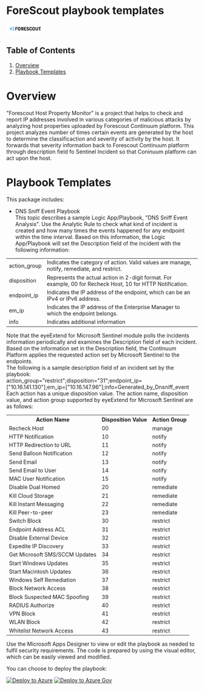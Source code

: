 # ForeScout playbook templates

<img src="./forescout-logo.png" alt="drawing" width="20%"/><br>

## Table of Contents

1. [Overview](#overview)
1. [Playbook Templates](#playbooks)

<a name="overview">

# Overview

"Forescout Host Property Monitor" is a project that helps to check and report IP addresses involved in various categories of malicious attacks by analyzing host properties uploaded by Forescout Continuum platform. This project analyzes number of times certain events are generated by the host to determine the classificaction and severity of activity by the host. It forwards that severity information back to Forescout Continuum platform through description field fo Sentinel Incident so that Coninuum platform can act upon the host.

<a name="playbooks">

# Playbook Templates
This package includes:  

* DNS Sniff Event Playbook   
This topic describes a sample Logic App/Playbook, "DNS Sniff Event Analysis".
Use the Analytic Rule to check what kind of incident is created and how many times the events happened for any endpoint within the time interval. Based on this information, the Logic App/Playbook will set the Description field of the incident with the following information:   

<table>
<tr> <td>action_group </td> <td>Indicates the category of action. Valid values are manage, notify, remediate, and restrict.</td></tr>
<tr> <td>disposition</td> <td>Represents the actual action in 2-digit format. For example, 00 for Recheck Host, 10 for HTTP Notification.</td></tr>
<tr> <td>endpoint_ip</td> <td>Indicates the IP address of the endpoint, which can be an IPv4 or IPv6 address.</td></tr>
<tr> <td>em_ip</td> <td>Indicates the IP address of the Enterprise Manager to which the endpoint belongs.</td></tr>
<tr> <td>info</td> <td> Indicates additional information</td></tr>
</table
The em_ip and info are optional.  

Note that the eyeExtend for Microsoft Sentinel module polls the incidents information periodically and examines the Description field of each incident. Based on the information set in the Description field, the Continuum Platform applies the requested action set by Microsoft Sentinel to the endpoints.  
The following is a sample description field of an incident set by the playbook:  
action_group="restrict";disposition="31";endpoint_ip=["10.16.141.130"];em_ip=["10.16.147.96"];info=Generated_by_Dnsniff_event  
Each action has a unique disposition value. The action name, disposition value, and action group supported by eyeExtend for Microsoft Sentinel are as follows:  

<table>
  <tr>
    <th>Action Name</th>
    <th>Disposition Value</th>
    <th>Action Group</th>
  </tr>
  <tr>
    <td>Recheck Host</td>
    <td>00</td>
    <td>manage</td>
  </tr>
  <tr>
    <td>HTTP Notification</td>
    <td>10</td>
    <td>notify</td>
  </tr>
  <tr>
    <td>HTTP Redirection to URL</td>
    <td>11</td>
    <td>notify</td>
  </tr>
  <tr>
    <td>Send Balloon Notification</td>
    <td>12</td>
    <td>notify</td>
  </tr>
  <tr>
    <td>Send Email</td>
    <td>13</td>
    <td>notify</td>
  </tr>
  <tr>
    <td>Send Email to User</td>
    <td>14</td>
    <td>notify</td>
  </tr>
  <tr>
    <td>MAC User Notification</td>
    <td>15</td>
    <td>notify</td>
  </tr>
  <tr>
    <td>Disable Dual Homed</td>
    <td>20</td>
    <td>remediate</td>
  </tr>
  <tr>
    <td>Kill Cloud Storage</td>
    <td>21</td>
    <td>remediate</td>
  </tr>
  <tr>
    <td>Kill Instant Messaging</td>
    <td>22</td>
    <td>remediate</td>
  </tr>
  <tr>
    <td>Kill Peer-to-peer</td>
    <td>23</td>
    <td>remediate</td>
  </tr>
  <tr>
    <td>Switch Block</td>
    <td>30</td>
    <td>restrict</td>
  </tr>
  <tr>
    <td>Endpoint Address ACL</td>
    <td>31</td>
    <td>restrict</td>
  </tr>
  <tr>
    <td>Disable External Device</td>
    <td>32</td>
    <td>restrict</td>
  </tr>
  <tr>
    <td>Expedite IP Discovery</td>
    <td>33</td>
    <td>restrict</td>
  </tr>
  <tr>
    <td>Get Microsoft SMS/SCCM Updates</td>
    <td>34</td>
    <td>restrict</td>
  </tr>
  <tr>
    <td>Start Windows Updates</td>
    <td>35</td>
    <td>restrict</td>
  </tr>
  <tr>
    <td>Start Macintosh Updates</td>
    <td>36</td>
    <td>restrict</td>
  </tr>
  <tr>
    <td>Windows Self Remediation</td>
    <td>37</td>
    <td>restrict</td>
  </tr>
  <tr>
    <td>Block Network Access</td>
    <td>38</td>
    <td>restrict</td>
  </tr>
  <tr>
    <td>Block Suspected MAC Spoofing</td>
    <td>39</td>
    <td>restrict</td>
  </tr>
  <tr>
    <td>RADIUS Authorize</td>
    <td>40</td>
    <td>restrict</td>
  </tr>
  <tr>
    <td>VPN Block</td>
    <td>41</td>
    <td>restrict</td>
  </tr>
  <tr>
    <td>WLAN Block</td>
    <td>42</td>
    <td>restrict</td>
  </tr>
  <tr>
    <td>Whitelist Network Access</td>
    <td>43</td>
    <td>restrict</td>
  </tr>
</table>  
  

Use the Microsoft Apps Designer to view or edit the playbook as needed to fulfil security requirements. The code is prepared by using the visual editor, which can be easily viewed and modified.  

You can choose to deploy the playbook:
   
[![Deploy to Azure](https://aka.ms/deploytoazurebutton)](https://portal.azure.com/#create/Microsoft.Template/uri/https%3A%2F%2Fraw.githubusercontent.com%2FAzure%2FAzure-Sentinel%2Fmaster%2FSolutions%2FForescout%2520Host%2520Property%2520Monitor/Playbooks%2FForescout-DNSSniffEventPlaybook.json) 
[![Deploy to Azure Gov](https://aka.ms/deploytoazuregovbutton)](https://portal.azure.us/#create/Microsoft.Template/uri/https%3A%2F%2Fraw.githubusercontent.com%2FAzure%2FAzure-Sentinel%2Fmaster%2FSolutions%2FForescout%2520Host%2520Property%2520Monitor/Playbooks%2FForescout-DNSSniffEventPlaybook.json)

